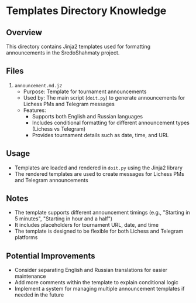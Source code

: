# Templates Directory Knowledge

## Overview
This directory contains Jinja2 templates used for formatting announcements in the SredoShahmaty project.

## Files
1. `announcement.md.j2`
   - Purpose: Template for tournament announcements
   - Used by: The main script (`doit.py`) to generate announcements for Lichess PMs and Telegram messages
   - Features:
     - Supports both English and Russian languages
     - Includes conditional formatting for different announcement types (Lichess vs Telegram)
     - Provides tournament details such as date, time, and URL

## Usage
- Templates are loaded and rendered in `doit.py` using the Jinja2 library
- The rendered templates are used to create messages for Lichess PMs and Telegram announcements

## Notes
- The template supports different announcement timings (e.g., "Starting in 5 minutes", "Starting in hour and a half")
- It includes placeholders for tournament URL, date, and time
- The template is designed to be flexible for both Lichess and Telegram platforms

## Potential Improvements
- Consider separating English and Russian translations for easier maintenance
- Add more comments within the template to explain conditional logic
- Implement a system for managing multiple announcement templates if needed in the future


